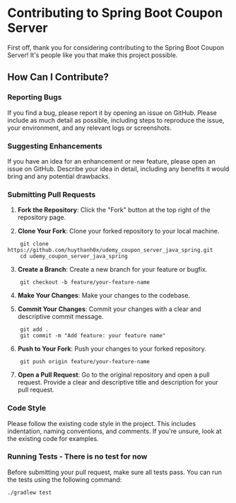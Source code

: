# Contributing to Spring Boot Coupon Server

First off, thank you for considering contributing to the Spring Boot Coupon Server! It's people like you that make this project possible.

## How Can I Contribute?

### Reporting Bugs

If you find a bug, please report it by opening an issue on GitHub. Please include as much detail as possible, including steps to reproduce the issue, your environment, and any relevant logs or screenshots.

### Suggesting Enhancements

If you have an idea for an enhancement or new feature, please open an issue on GitHub. Describe your idea in detail, including any benefits it would bring and any potential drawbacks.

### Submitting Pull Requests

1. **Fork the Repository**: Click the "Fork" button at the top right of the repository page.

2. **Clone Your Fork**: Clone your forked repository to your local machine.

```shell
    git clone https://github.com/huythanh0x/udemy_coupon_server_java_spring.git
    cd udemy_coupon_server_java_spring
```

3. **Create a Branch**: Create a new branch for your feature or bugfix.

```shell
    git checkout -b feature/your-feature-name
```

4. **Make Your Changes**: Make your changes to the codebase.

5. **Commit Your Changes**: Commit your changes with a clear and descriptive commit message.

```shell
    git add .
    git commit -m "Add feature: your feature name"
```

6. **Push to Your Fork**: Push your changes to your forked repository.

```shell
    git push origin feature/your-feature-name
```

7. **Open a Pull Request**: Go to the original repository and open a pull request. Provide a clear and descriptive title and description for your pull request.

### Code Style

Please follow the existing code style in the project. This includes indentation, naming conventions, and comments. If you're unsure, look at the existing code for examples.

### Running Tests - There is no test for now

Before submitting your pull request, make sure all tests pass. You can run the tests using the following command:

```shell
./gradlew test